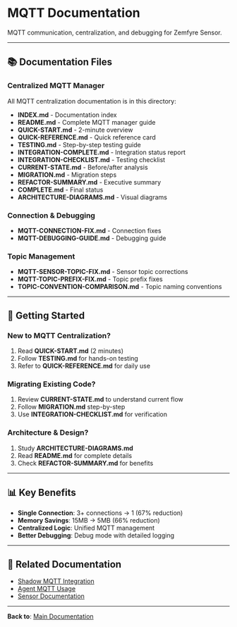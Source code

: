 # MQTT Documentation

MQTT communication, centralization, and debugging for Zemfyre Sensor.

---

## 📚 Documentation Files

### Centralized MQTT Manager
All MQTT centralization documentation is in this directory:

- **INDEX.md** - Documentation index
- **README.md** - Complete MQTT manager guide
- **QUICK-START.md** - 2-minute overview
- **QUICK-REFERENCE.md** - Quick reference card
- **TESTING.md** - Step-by-step testing guide
- **INTEGRATION-COMPLETE.md** - Integration status report
- **INTEGRATION-CHECKLIST.md** - Testing checklist
- **CURRENT-STATE.md** - Before/after analysis
- **MIGRATION.md** - Migration steps
- **REFACTOR-SUMMARY.md** - Executive summary
- **COMPLETE.md** - Final status
- **ARCHITECTURE-DIAGRAMS.md** - Visual diagrams

### Connection & Debugging
- **MQTT-CONNECTION-FIX.md** - Connection fixes
- **MQTT-DEBUGGING-GUIDE.md** - Debugging guide

### Topic Management
- **MQTT-SENSOR-TOPIC-FIX.md** - Sensor topic corrections
- **MQTT-TOPIC-PREFIX-FIX.md** - Topic prefix fixes
- **TOPIC-CONVENTION-COMPARISON.md** - Topic naming conventions

---

## 🚀 Getting Started

### New to MQTT Centralization?
1. Read **QUICK-START.md** (2 minutes)
2. Follow **TESTING.md** for hands-on testing
3. Refer to **QUICK-REFERENCE.md** for daily use

### Migrating Existing Code?
1. Review **CURRENT-STATE.md** to understand current flow
2. Follow **MIGRATION.md** step-by-step
3. Use **INTEGRATION-CHECKLIST.md** for verification

### Architecture & Design?
1. Study **ARCHITECTURE-DIAGRAMS.md**
2. Read **README.md** for complete details
3. Check **REFACTOR-SUMMARY.md** for benefits

---

## 📊 Key Benefits

- **Single Connection**: 3+ connections → 1 (67% reduction)
- **Memory Savings**: 15MB → 5MB (66% reduction)
- **Centralized Logic**: Unified MQTT management
- **Better Debugging**: Debug mode with detailed logging

---

## 🔗 Related Documentation

- [Shadow MQTT Integration](../shadow/)
- [Agent MQTT Usage](../../agent/docs/MQTT-USAGE.md)
- [Sensor Documentation](../sensor/)

---

**Back to**: [Main Documentation](../README.md)
